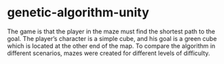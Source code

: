 # genetic-algorithm-unity
The game is that the player in the maze must find the shortest path to the goal. The player’s character is a simple cube, and his goal is a green cube which is located at the other end of the map. To compare the algorithm in different scenarios, mazes were created for different levels of difficulty. 
